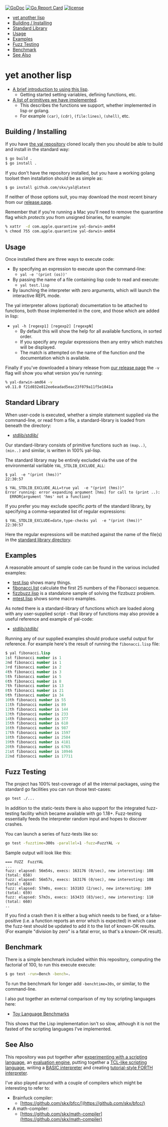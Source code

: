 [![GoDoc](https://img.shields.io/static/v1?label=godoc&message=reference&color=blue)](https://pkg.go.dev/github.com/skx/yal)
[![Go Report Card](https://goreportcard.com/badge/github.com/skx/yal)](https://goreportcard.com/report/github.com/skx/yal)
[![license](https://img.shields.io/github/license/skx/yal.svg)](https://github.com/skx/yal/blob/master/LICENSE)

* [yet another lisp](#yet-another-lisp)
* [Building / Installing](#building--installing)
* [Standard Library](#standard-library)
* [Usage](#usage)
* [Examples](#examples)
* [Fuzz Testing](#fuzz-testing)
* [Benchmark](#benchmark)
* [See Also](#see-also)


# yet another lisp


* [A brief introduction to using this lisp](INTRODUCTION.md).
  * Getting started setting variables, defining functions, etc.
* [A list of primitives we have implemented](PRIMITIVES.md).
  * This describes the functions we support, whether implemented in lisp or golang.
  * For example `(car)`, `(cdr)`, `(file:lines)`, `(shell)`, etc.



## Building / Installing

If you have [the yal repository](https://github.com/skx/yal) cloned locally then
you should be able to build and install in the standard way:

```sh
$ go build .
$ go install .
```

If you don't have the repository installed, but you have a working golang toolset then installation should be as simple as:

```sh
$ go install github.com/skx/yal@latest
```

If neither of those options suit, you may download the most recent binary from our [release page](https://github.com/skx/yal/releases).

Remember that if you're running a Mac you'll need to remove the quarantine flag which _protects you_ from unsigned binaries, for example:

```sh
% xattr  -d com.apple.quarantine yal-darwin-amd64
% chmod 755 com.apple.quarantine yal-darwin-amd64
```



## Usage

Once installed there are three ways to execute code:

* By specifying an expression to execute upon the command-line:
  * `yal -e '(print (os))'`
* By passing the name of a file containing lisp code to read and execute:
  * `yal test.lisp`
* By launching the interpreter with zero arguments, which will launch the interactive REPL mode.

The yal interpreter allows (optional) documentation to be attached to functions, both those implemented in the core, and those which are added in lisp:

* `yal -h [regexp1] [regexp2] [regexpN]`
  * By default this will show the help for all available functions, in sorted order.
  * If you specify any regular expressions then any entry which matches will be displayed.
  * The match is attempted on the name of the function _and_ the documentation which is available.

Finally if you've downloaded a binary release from [our release page](https://github.com/skx/yal/releases) the `-v` flag will show you what version you're running:

```sh
% yal-darwin-amd64 -v
v0.11.0 f21d032e812ee6eadad5eac23f079a11f5e1041a
```



## Standard Library

When user-code is executed, whether a simple statement supplied via the command-line, or read from a file, a standard-library is loaded from beneath the directory:

* [stdlib/stdlib/](stdlib/stdlib/)


Our standard-library consists of primitive functions such as `(map..)`, `(min..)` and similar, is written in 100% yal-lisp.

The standard library may be entirely excluded via the use of the environmental varilable `YAL_STDLIB_EXCLUDE_ALL`:

```
$ yal  -e "(print (hms))"
22:30:57

$ YAL_STDLIB_EXCLUDE_ALL=true yal  -e "(print (hms))"
Error running: error expanding argument [hms] for call to (print ..):
  ERROR{argument 'hms' not a function}
```

If you prefer you may exclude specific _parts_ of the standard library, by specifying a comma-separated list of regular expressions:

```
$ YAL_STDLIB_EXCLUDE=date,type-checks yal  -e "(print (hms))"
22:30:57
```

Here the regular expressions will be matched against the name of the file(s) in the [standard library directory](stdlib/stdlib/).



## Examples

A reasonable amount of sample code can be found in the various included examples:

* [test.lisp](test.lisp) shows many things.
* [fibonacci.list](fibonacci.lisp) calculate the first 25 numbers of the Fibonacci sequence.
* [fizzbuzz.lisp](fizzbuzz.lisp) is a standalone sample of solving the fizzbuzz problem.
* [mtest.lisp](mtest.lisp) shows some macro examples.

As noted there is a standard-library of functions which are loaded along with any user-supplied script - that library of functions may also provide a useful reference and example of yal-code:

* [stdlib/stdlib/](stdlib/stdlib/)

Running any of our supplied examples should produce useful output for reference.  For example here's the result of running the `fibonacci.lisp` file:

```lisp
$ yal fibonacci.lisp
1st fibonacci number is 1
2nd fibonacci number is 1
3rd fibonacci number is 2
4th fibonacci number is 3
5th fibonacci number is 5
6th fibonacci number is 8
7th fibonacci number is 13
8th fibonacci number is 21
9th fibonacci number is 34
10th fibonacci number is 55
11th fibonacci number is 89
12th fibonacci number is 144
13th fibonacci number is 233
14th fibonacci number is 377
15th fibonacci number is 610
16th fibonacci number is 987
17th fibonacci number is 1597
18th fibonacci number is 2584
19th fibonacci number is 4181
20th fibonacci number is 6765
21st fibonacci number is 10946
22nd fibonacci number is 17711

```



## Fuzz Testing

The project has 100% test-coverage of all the internal packages, using the standard go facilities you can run those test-cases:

```sh
go test ./...
```

In addition to the static-tests there is also support for the integrated fuzz-testing facility which became available with go 1.18+.  Fuzz-testing essentially feeds the interpreter random input and hopes to discover crashes.

You can launch a series of fuzz-tests like so:

```sh
go test -fuzztime=300s -parallel=1 -fuzz=FuzzYAL -v
```

Sample output will look like this:

```
=== FUZZ  FuzzYAL
...
fuzz: elapsed: 56m54s, execs: 163176 (0/sec), new interesting: 108 (total: 658)
fuzz: elapsed: 56m57s, execs: 163176 (0/sec), new interesting: 108 (total: 658)
fuzz: elapsed: 57m0s, execs: 163183 (2/sec), new interesting: 109 (total: 659)
fuzz: elapsed: 57m3s, execs: 163433 (83/sec), new interesting: 110 (total: 660)
..
```

If you find a crash then it is either a bug which needs to be fixed, or a false-positive (i.e. a function reports an error which is expected) in which case the fuzz-test should be updated to add it to the list of known-OK results.  (For example "division by zero" is a fatal error, so that's a known-OK result).




## Benchmark

There is a simple benchmark included within this repository, computing the factorial of 100, to run this execute execute:

```sh
$ go test -run=Bench -bench=.
```

To run the benchmark for longer add `-benchtime=30s`, or similar, to the command-line.

I also put together an external comparison of my toy scripting languages here:

* [Toy Language Benchmarks](https://github.com/skx/toy-language-benchmarks)

This shows that the Lisp implementation isn't so slow, although it is not the fasted of the scripting languages I've implemented.



## See Also

This repository was put together after [experimenting with a scripting language](https://github.com/skx/monkey/), an [evaluation engine](https://github.com/skx/evalfilter/), putting together a [TCL-like scripting language](https://github.com/skx/critical), writing a [BASIC interpreter](https://github.com/skx/gobasic) and creating [tutorial-style FORTH interpreter](https://github.com/skx/foth).

I've also played around with a couple of compilers which might be interesting to refer to:

* Brainfuck compiler:
   * [https://github.com/skx/bfcc/](https://github.com/skx/bfcc/)
* A math-compiler:
  * [https://github.com/skx/math-compiler](https://github.com/skx/math-compiler)
